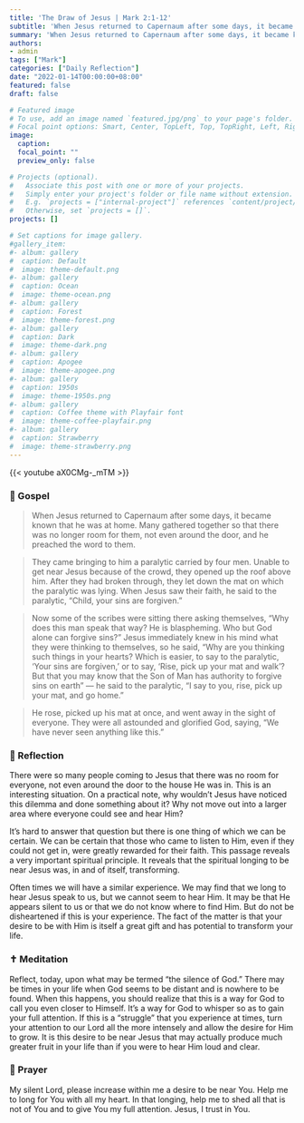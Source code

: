 ```yaml
---
title: 'The Draw of Jesus | Mark 2:1-12'
subtitle: 'When Jesus returned to Capernaum after some days, it became known that he was at home.  Many gathered together so that there was no longer room for them, not even around the door, and he preached the word to them.  Mark 2:1-2'
summary: 'When Jesus returned to Capernaum after some days, it became known that he was at home.  Many gathered together so that there was no longer room for them, not even around the door, and he preached the word to them.  Mark 2:1-2'
authors:
- admin
tags: ["Mark"]
categories: ["Daily Reflection"]
date: "2022-01-14T00:00:00+08:00"
featured: false
draft: false

# Featured image
# To use, add an image named `featured.jpg/png` to your page's folder.
# Focal point options: Smart, Center, TopLeft, Top, TopRight, Left, Right, BottomLeft, Bottom, BottomRight
image:
  caption:
  focal_point: ""
  preview_only: false

# Projects (optional).
#   Associate this post with one or more of your projects.
#   Simply enter your project's folder or file name without extension.
#   E.g. `projects = ["internal-project"]` references `content/project/deep-learning/index.md`.
#   Otherwise, set `projects = []`.
projects: []

# Set captions for image gallery.
#gallery_item:
#- album: gallery
#  caption: Default
#  image: theme-default.png
#- album: gallery
#  caption: Ocean
#  image: theme-ocean.png
#- album: gallery
#  caption: Forest
#  image: theme-forest.png
#- album: gallery
#  caption: Dark
#  image: theme-dark.png
#- album: gallery
#  caption: Apogee
#  image: theme-apogee.png
#- album: gallery
#  caption: 1950s
#  image: theme-1950s.png
#- album: gallery
#  caption: Coffee theme with Playfair font
#  image: theme-coffee-playfair.png
#- album: gallery
#  caption: Strawberry
#  image: theme-strawberry.png
---
```

{{< youtube aX0CMg-_mTM >}}

### :love_letter: Gospel
> When Jesus returned to Capernaum after some days, it became known that he was at home. Many gathered together so that there was no longer room for them, not even around the door, and he preached the word to them.

> They came bringing to him a paralytic carried by four men. Unable to get near Jesus because of the crowd, they opened up the roof above him. After they had broken through, they let down the mat on which the paralytic was lying. When Jesus saw their faith, he said to the paralytic, “Child, your sins are forgiven.”

> Now some of the scribes were sitting there asking themselves, “Why does this man speak that way? He is blaspheming. Who but God alone can forgive sins?” Jesus immediately knew in his mind what they were thinking to themselves, so he said, “Why are you thinking such things in your hearts? Which is easier, to say to the paralytic, ‘Your sins are forgiven,’ or to say, ‘Rise, pick up your mat and walk’? But that you may know that the Son of Man has authority to forgive sins on earth” — he said to the paralytic, “I say to you, rise, pick up your mat, and go home.”

> He rose, picked up his mat at once, and went away in the sight of everyone. They were all astounded and glorified God, saying, “We have never seen anything like this.”

### :speech_balloon: Reflection
There were so many people coming to Jesus that there was no room for everyone, not even around the door to the house He was in.  This is an interesting situation.  On a practical note, why wouldn’t Jesus have noticed this dilemma and done something about it?  Why not move out into a larger area where everyone could see and hear Him?

It’s hard to answer that question but there is one thing of which we can be certain.  We can be certain that those who came to listen to Him, even if they could not get in, were greatly rewarded for their faith.  This passage reveals a very important spiritual principle.  It reveals that the spiritual longing to be near Jesus was, in and of itself, transforming.

Often times we will have a similar experience.  We may find that we long to hear Jesus speak to us, but we cannot seem to hear Him.  It may be that He appears silent to us or that we do not know where to find Him.  But do not be disheartened if this is your experience.  The fact of the matter is that your desire to be with Him is itself a great gift and has potential to transform your life.  

### :latin_cross: Meditation
Reflect, today, upon what may be termed “the silence of God.”  There may be times in your life when God seems to be distant and is nowhere to be found.  When this happens, you should realize that this is a way for God to call you even closer to Himself.  It’s a way for God to whisper so as to gain your full attention.  If this is a “struggle” that you experience at times, turn your attention to our Lord all the more intensely and allow the desire for Him to grow.  It is this desire to be near Jesus that may actually produce much greater fruit in your life than if you were to hear Him loud and clear.

### :pray: Prayer
My silent Lord, please increase within me a desire to be near You.  Help me to long for You with all my heart.  In that longing, help me to shed all that is not of You and to give You my full attention.  Jesus, I trust in You.
